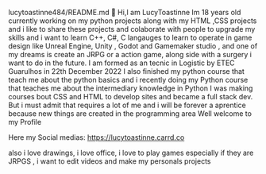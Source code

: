 lucytoastinne484/README.md
👋 Hi,I am LucyToastinne
Im 18 years old currently working on my python projects along with my HTML ,CSS projects
and i like to share these projects and colaborate with people to upgrade my skills and i want to learn C++, C#, C langauges to learn to operate in game design like Unreal Engine, Unity , Godot and Gamemaker studio , and one of my dreams is create an JRPG or a action game, along side with a surgery i want to do in the future.
I am formed as an tecnic in Logistic by ETEC Guarulhos in 22th December 2022 I also finished my python course that teach me about the python basics and i recently doing my Python course that teaches me about the intermediary knowledge in Python I was making courses bout CSS and HTML to develop sites and became a full stack dev. But i must admit that requires a lot of me and i will be forever a aprentice because new things are created in the programming area Well welcome to my Profile

Here my Social medias: https://lucytoastinne.carrd.co

also i love drawings, i love office, i love to play games especially if they are JRPGS , i want to edit videos and make my personals projects
